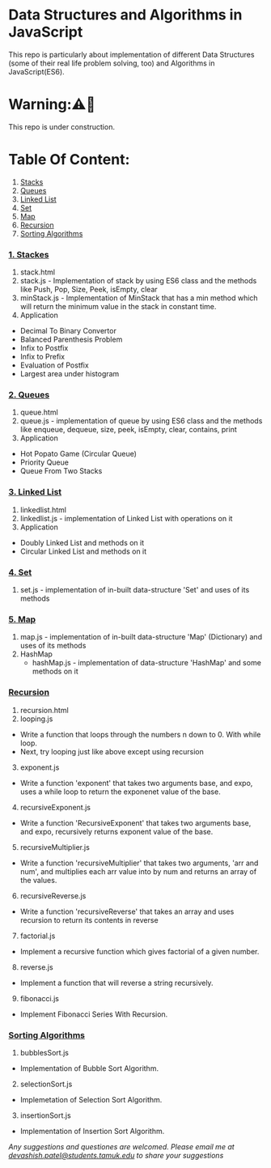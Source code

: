 Data Structures and Algorithms in JavaScript
====================================
This repo is particularly about implementation of different Data Structures (some of their real life problem solving, too) and Algorithms in JavaScript(ES6).

# Warning:⚠️🤔
This repo is under construction.

# Table Of Content:
1. [Stacks](#stacks)
2. [Queues](#queues)
3. [Linked List](#linkedlist)
4. [Set](#set)
5. [Map](#map)
6. [Recursion](#recursion)
7. [Sorting Algorithms](#sorting)

### <a name="stacks"></a>[1. Stackes][1]
1. stack.html
2. stack.js - Implementation of stack by using ES6 class and the methods like Push, Pop, Size, Peek, isEmpty, clear
3. minStack.js - Implementation of MinStack that has a min method which will return the minimum value in the stack in constant time.
4. Application
- Decimal To Binary Convertor
- Balanced Parenthesis Problem
- Infix to Postfix
- Infix to Prefix
- Evaluation of Postfix
- Largest area under histogram

### <a name="queues"></a>[2. Queues][2]
1. queue.html
2. queue.js - implementation of queue by using ES6 class and the methods like enqueue, dequeue, size, peek, isEmpty, clear, contains, print
3. Application
- Hot Popato Game (Circular Queue)
- Priority Queue
- Queue From Two Stacks

### <a name="linkedlist"></a>[3. Linked List][5]
1. linkedlist.html
2. linkedlist.js - implementation of Linked List with operations on it
3. Application
- Doubly Linked List and methods on it
- Circular Linked List and methods on it

### <a name="set"></a>[4. Set][6]
1. set.js - implementation of in-built data-structure 'Set' and uses of its methods 

### <a name="map"></a>[5. Map][7]
1. map.js - implementation of in-built data-structure 'Map' (Dictionary) and uses of its methods
2. HashMap
   - hashMap.js - implementation of data-structure 'HashMap' and some methods on it

### <a name="recursion"></a>[Recursion][3]
1. recursion.html
2. looping.js
- Write a function that loops through the numbers n down to 0. With while loop.
- Next, try looping just like above except using recursion
3. exponent.js
- Write a function 'exponent' that takes two arguments base, and expo, uses a while loop to return the exponenet value of the base.
4. recursiveExponent.js
- Write a function 'RecursiveExponent' that takes two arguments base, and expo, recursively returns exponent value of the base.
5. recursiveMultiplier.js
- Write a function 'recursiveMultiplier' that takes two arguments, 'arr and num', and multiplies each arr value into by num and returns an array of the values.
6. recursiveReverse.js
- Write a function 'recursiveReverse' that takes an array and uses recursion to return its contents in reverse
7. factorial.js
- Implement a recursive function which gives factorial of a given number.
8. reverse.js
- Implement a function that will reverse a string recursively.
9. fibonacci.js
- Implement Fibonacci Series With Recursion.

### <a name="sorting"></a>[Sorting Algorithms][4]
1. bubblesSort.js
- Implementation of Bubble Sort Algorithm.

2. selectionSort.js
- Implemetation of Selection Sort Algorithm.

3. insertionSort.js
- Implementation of Insertion Sort Algorithm.

_Any suggestions and questiones are welcomed. Please email me at devashish.patel@students.tamuk.edu to share your suggestions_

[1]: https://github.com/Devashish2910/javascript-datastructures-algorithms/tree/master/1.Stacks
[2]: https://github.com/Devashish2910/javascript-datastructures-algorithms/tree/master/2.Queues
[3]: https://github.com/Devashish2910/javascript-datastructures-algorithms/tree/master/Recursion
[4]: https://github.com/Devashish2910/javascript-datastructures-algorithms/tree/master/Sorting
[5]: https://github.com/Devashish2910/javascript-datastructures-algorithms/tree/master/3.LinkedList
[6]: https://github.com/Devashish2910/javascript-datastructures-algorithms/tree/master/4.Set
[7]: https://github.com/Devashish2910/javascript-datastructures-algorithms/tree/master/5.Map
